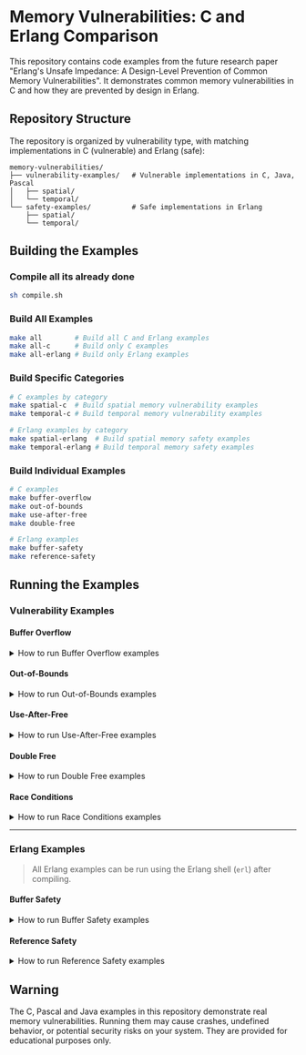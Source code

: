# Memory Vulnerabilities: C and Erlang Comparison

This repository contains code examples from the future research paper "Erlang's Unsafe Impedance: A Design-Level Prevention of Common Memory Vulnerabilities". It demonstrates common memory vulnerabilities in C and how they are prevented by design in Erlang.

## Repository Structure

The repository is organized by vulnerability type, with matching implementations in C (vulnerable) and Erlang (safe):

```
memory-vulnerabilities/
├── vulnerability-examples/   # Vulnerable implementations in C, Java, Pascal
│   ├── spatial/
│   └── temporal/
└── safety-examples/          # Safe implementations in Erlang
    ├── spatial/
    └── temporal/
```

## Building the Examples

### Compile all its already done
```bash
sh compile.sh
```

### Build All Examples
```bash
make all        # Build all C and Erlang examples
make all-c      # Build only C examples
make all-erlang # Build only Erlang examples
```

### Build Specific Categories
```bash
# C examples by category
make spatial-c  # Build spatial memory vulnerability examples
make temporal-c # Build temporal memory vulnerability examples

# Erlang examples by category
make spatial-erlang  # Build spatial memory safety examples
make temporal-erlang # Build temporal memory safety examples
```

### Build Individual Examples
```bash
# C examples
make buffer-overflow
make out-of-bounds
make use-after-free
make double-free

# Erlang examples
make buffer-safety
make reference-safety
```

## Running the Examples

### Vulnerability Examples

#### Buffer Overflow

<details>
<summary>How to run Buffer Overflow examples</summary>

```bash
cd _build/vulnerability-examples/spatial/buffer-overflow
```

Run the canonical example:

```bash
./example AAAAAAAAAAAAAAAAAAA
```

Run the practical exploit:

```bash
./login
sudo chmod +x exploit_login.py
(echo -e "$(./exploit_login.py)"; cat) | ./login
ls
cat password.txt
exit
```

</details>

#### Out-of-Bounds

<details>
<summary>How to run Out-of-Bounds examples</summary>

```bash
cd _build/vulnerability-examples/spatial/out-of-bounds
```

Run the canonical example:

```bash
./example
```

Run the practical exploit:

```bash
./cal
sudo chmod +x exploit_cal.py
echo "1984" | ./exploit_cal.py
```

</details>

#### Use-After-Free

<details>
<summary>How to run Use-After-Free examples</summary>

```bash
cd _build/vulnerability-examples/temporal/use-after-free
```

Run the canonical example:

```bash
./example
```

Run the practical exploit:

```bash
./useradd
./exploit_useradd.py | ./useradd
```

</details>

#### Double Free

<details>
<summary>How to run Double Free examples</summary>

```bash
cd _build/vulnerability-examples/temporal/double-free
```

Run the canonical example:

```bash
./example
```

</details>

#### Race Conditions

<details>
<summary>How to run Race Conditions examples</summary>

```bash
cd _build/vulnerability-examples/temporal/race-conditions
```

Run the canonical example:

```bash
java Example
```

Run the practical exploit:

```bash
java BookScraper "shakespeare"
```
> This will "work" but the downloaded EPUB files will be corrupted because race condition on write.

</details>

---

### Erlang Examples

> All Erlang examples can be run using the Erlang shell (`erl`) after compiling.

#### Buffer Safety

<details>
<summary>How to run Buffer Safety examples</summary>

1. Navigate to the compiled output folder. For example:

   ```bash
   cd _build/safety-examples/spatial/buffer-safety
   ```

2. Open the Erlang shell:

   ```bash
   erl
   ```

3. Run the module:

   ```erlang
   example:handle_string("This is a very long string that would break a fixed size buffer in C").
   login:validate_password("wrong_password").
   login:validate_password("tryBreak_this1").
   ```
</details>

#### Reference Safety

<details>
<summary>How to run Reference Safety examples</summary>

1. Navigate to the compiled output folder. For example:

   ```bash
   cd _build/safety-examples/temporal/reference-safety
   ```

2. Open the Erlang shell:

   ```bash
   erl
   ```

3. Run the module:

   ```erlang
   example:safe_memory().
   useradd:init().
     > login admin admin123
     > adduser camilo pass 0
     > logout
     > adduser adolfo pass 1
     > login camilo pass
     > adduser adolfo pass 1 
     > logout
     > exit
   ```
</details>

## Warning

The C, Pascal and Java examples in this repository demonstrate real memory vulnerabilities. Running them may cause crashes, undefined behavior, or potential security risks on your system. They are provided for educational purposes only.
